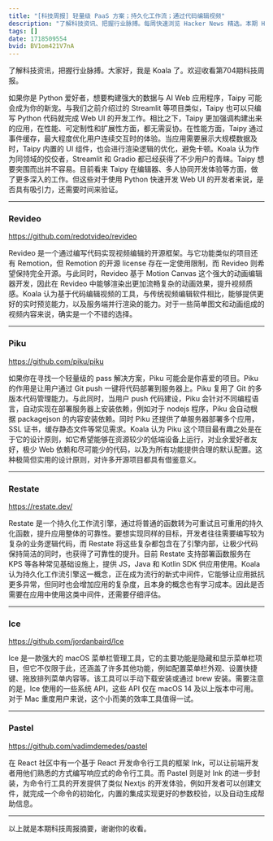 ```yaml
---
title: "[科技周报] 轻量级 PaaS 方案；持久化工作流；通过代码编辑视频"
description: "了解科技资讯、把握行业脉搏。每周快速浏览 Hacker News 精选。本期 Hacker Newsletter 地址：https://mailchi.mp/hackernewsletter/704"
tags: []
date: 1718509554
bvid: BV1om421V7nA
---
```

了解科技资讯，把握行业脉搏。大家好，我是 Koala 了。欢迎收看第704期科技周报。

如果你是 Python 爱好者，想要构建强大的数据与 AI Web 应用程序，Taipy 可能会成为你的新宠。与我们之前介绍过的 Streamlit 等项目类似，Taipy 也可以只编写 Python 代码就完成 Web UI 的开发工作。相比之下，Taipy 更加强调构建出来的应用，在性能、可定制性和扩展性方面，都无需妥协。在性能方面，Taipy 通过事件缓存，最大程度优化用户连续交互时的体验。当应用需要展示大规模数据及时，Taipy 内置的 UI 组件，也会进行渲染逻辑的优化，避免卡顿。Koala 认为作为同领域的佼佼者，Streamlit 和 Gradio 都已经获得了不少用户的青睐。Taipy 想要突围而出并不容易。目前看来 Taipy 在编辑器、多人协同开发体验等方面，做了更多深入的工作。但这些对于使用 Python 快速开发 Web UI 的开发者来说，是否具有吸引力，还需要时间来验证。

---

### Revideo

https://github.com/redotvideo/revideo

Revideo 是一个通过编写代码实现视频编辑的开源框架。与它功能类似的项目还有 Remotion，但 Remotion 的开源 license 存在一定使用限制，而 Revideo 则希望保持完全开源。与此同时，Revideo 基于 Motion Canvas 这个强大的动画编辑器开发，因此在 Revideo 中能够渲染出更加流畅复杂的动画效果，提升视频质感。Koala 认为基于代码编辑视频的工具，与传统视频编辑软件相比，能够提供更好的实时预览能力，以及服务端并行渲染的能力。对于一些简单图文和动画组成的视频内容来说，确实是一个不错的选择。

---

### Piku

https://github.com/piku/piku

如果你在寻找一个轻量级的 pass 解决方案，Piku 可能会是你喜爱的项目。Piku 的作用是让用户通过 Git push 一键将代码部署到服务器上。Piku 复用了 Git 的多版本代码管理能力。与此同时，当用户 push 代码建设，Piku 会针对不同编程语言，自动实现在部署服务器上安装依赖，例如对于 nodejs 程序，Piku 会自动根据 packagejson 的内容安装依赖。同时 Piku 还提供了单服务器部署多个应用，SSL 证书，缓存静态文件等常见需求。Koala 认为 Piku 这个项目最有趣之处是在于它的设计原则，如它希望能够在资源较少的低端设备上运行，对业余爱好者友好，极少 Web 依赖和尽可能少的代码，以及为所有功能提供合理的默认配置。这种极简但实用的设计原则，对许多开源项目都具有借鉴意义。

---

### Restate

https://restate.dev/

Restate 是一个持久化工作流引擎，通过将普通的函数转为可重试且可重用的持久化函数，提升应用整体的可靠性。要想实现同样的目标，开发者往往需要编写较为复杂的业务逻辑代码，而 Restate 将这些复杂都包含在了引擎内部，让极少代码保持简洁的同时，也获得了可靠性的提升。目前 Restate 支持部署函数服务在 KPS 等各种常见基础设施上，提供 JS，Java 和 Kotlin SDK 供应用使用。Koala 认为持久化工作流引擎这一概念，正在成为流行的新式中间件，它能够让应用抵抗更多异常，但同时也会增加应用的复杂度，且本身的概念也有学习成本。因此是否需要在应用中使用这类中间件，还需要仔细评估。

---

### Ice

https://github.com/jordanbaird/Ice

Ice 是一款强大的 macOS 菜单栏管理工具，它的主要功能是隐藏和显示菜单栏项目，但它不仅限于此，还涵盖了许多其他功能，例如配置菜单栏外观、设置快捷键、拖放排列菜单内容等。该工具可以手动下载安装或通过 brew 安装。需要注意的是，Ice 使用的一些系统 API，这些 API 仅在 macOS 14 及以上版本中可用。对于 Mac 重度用户来说，这个小而美的效率工具值得一试。

---

### Pastel

https://github.com/vadimdemedes/pastel

在 React 社区中有一个基于 React 开发命令行工具的框架 Ink，可以让前端开发者用他们熟悉的方式编写响应式的命令行工具。而 Pastel 则是对 Ink 的进一步封装，为命令行工具的开发提供了类似 Nextjs 的开发体验，例如开发者可以创建文件，就完成一个命令的初始化，内置的集成实现更好的参数校验，以及自动生成帮助信息。

---

以上就是本期科技周报摘要，谢谢你的收看。

